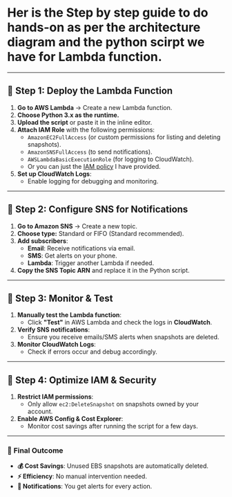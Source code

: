 # Her is the Step by step guide to do hands-on as per the architecture diagram and the python scirpt we have for Lambda function.

---

## **🔹 Step 1: Deploy the Lambda Function**

1. **Go to AWS Lambda** → Create a new Lambda function.
2. **Choose Python 3.x as the runtime.**
3. **Upload the script** or paste it in the inline editor.
4. **Attach IAM Role** with the following permissions:
   - `AmazonEC2FullAccess` (or custom permissions for listing and deleting snapshots).
   - `AmazonSNSFullAccess` (to send notifications).
   - `AWSLambdaBasicExecutionRole` (for logging to CloudWatch).
   - Or you can just the [IAM policy](./Least_Privilage_IAM.json) I have provided.
5. **Set up CloudWatch Logs**:
   - Enable logging for debugging and monitoring.

---

## **🔹 Step 2: Configure SNS for Notifications**

1. **Go to Amazon SNS** → Create a new topic.
2. **Choose type:** Standard or FIFO (Standard recommended).
3. **Add subscribers**:
   - **Email**: Receive notifications via email.
   - **SMS**: Get alerts on your phone.
   - **Lambda**: Trigger another Lambda if needed.
4. **Copy the SNS Topic ARN** and replace it in the Python script.

---

## **🔹 Step 3: Monitor & Test**

1. **Manually test the Lambda function**:
   - Click **"Test"** in AWS Lambda and check the logs in **CloudWatch**.
2. **Verify SNS notifications**:
   - Ensure you receive emails/SMS alerts when snapshots are deleted.
3. **Monitor CloudWatch Logs**:
   - Check if errors occur and debug accordingly.

---

## **🔹 Step 4: Optimize IAM & Security**

1. **Restrict IAM permissions**:
   - Only allow `ec2:DeleteSnapshot` on snapshots owned by your account.
2. **Enable AWS Config & Cost Explorer**:
   - Monitor cost savings after running the script for a few days.

---

### 🎯 **Final Outcome**

- **💰 Cost Savings**: Unused EBS snapshots are automatically deleted.
- **⚡ Efficiency**: No manual intervention needed.
- **📩 Notifications**: You get alerts for every action.
